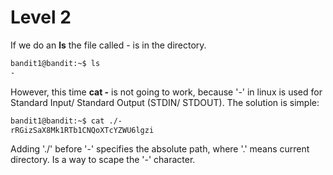 # Level 2
If we do an **ls** the file called - is in the directory.

```bash
bandit1@bandit:~$ ls
-
```

However, this time **cat -** is not going to work, because '-' in linux is used for Standard Input/ Standard Output (STDIN/ STDOUT). The solution is simple:

```bash
bandit1@bandit:~$ cat ./-
rRGizSaX8Mk1RTb1CNQoXTcYZWU6lgzi
```

Adding './' before '-' specifies the absolute path, where '.' means current directory. Is a way to scape the '-' character.
